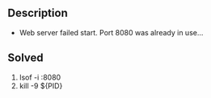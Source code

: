 ## Description

* Web server failed start. Port 8080 was already in use...


## Solved

1. lsof -i :8080
2. kill -9 ${PID}